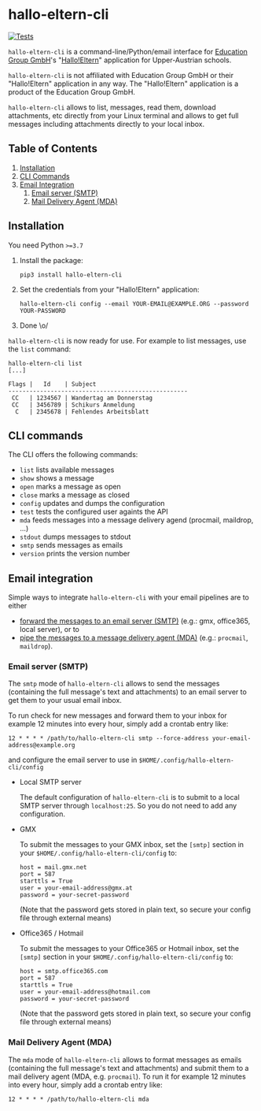 # hallo-eltern-cli

[![Tests](https://github.com/somechris/hallo-eltern-cli/workflows/Tests/badge.svg)](https://github.com/somechris/hallo-eltern-cli/actions?query=workflow%3ATests)

`hallo-eltern-cli` is a command-line/Python/email interface for
[Education Group GmbH](https://www.edugroup.at/)'s
"[Hallo!Eltern](https://hallo-eltern.klassenpinnwand.at/)" application
for Upper-Austrian schools.

`hallo-eltern-cli` is not affiliated with Education Group GmbH or their
"Hallo!Eltern" application in any way. The "Hallo!Eltern" application is a
product of the Education Group GmbH.

`hallo-eltern-cli` allows to list, messages, read them, download
attachments, etc directly from your Linux terminal and allows to get
full messages including attachments directly to your local inbox.

## Table of Contents

1. [Installation](#installation)
1. [CLI Commands](#cli-commands)
1. [Email Integration](#email-integration)
    1. [Email server (SMTP)](#email-server-smtp)
    1. [Mail Delivery Agent (MDA)](#mail-delivery-agent-mda)

## Installation

You need Python `>=3.7`

1. Install the package:

   ```
   pip3 install hallo-eltern-cli
   ```

1. Set the credentials from your "Hallo!Eltern" application:

    ```
    hallo-eltern-cli config --email YOUR-EMAIL@EXAMPLE.ORG --password YOUR-PASSWORD
    ```

1. Done \o/

`hallo-eltern-cli` is now ready for use. For example to list messages,
use the `list` command:

```
hallo-eltern-cli list
[...]

Flags |   Id    | Subject
---------------------------------------------------
 CC   | 1234567 | Wandertag am Donnerstag
 CC   | 3456789 | Schikurs Anmeldung
  C   | 2345678 | Fehlendes Arbeitsblatt
```

## CLI commands

The CLI offers the following commands:

* `list` lists available messages
* `show` shows a message
* `open` marks a message as open
* `close` marks a message as closed
* `config` updates and dumps the configuration
* `test` tests the configured user againts the API
* `mda` feeds messages into a message delivery agend (procmail, maildrop, ...)
* `stdout` dumps messages to stdout
* `smtp` sends messages as emails
* `version` prints the version number

## Email integration

Simple ways to integrate `hallo-eltern-cli` with your email pipelines
are to either

* [forward the messages to an email server (SMTP)](#email-server-smtp)
    (e.g.: gmx, office365, local server), or to
* [pipe the messages to a message delivery agent
    (MDA)](#mail-delivery-agent-mda) (e.g.: `procmail`, `maildrop`).

### Email server (SMTP)

The `smtp` mode of `hallo-eltern-cli` allows to send the messages
(containing the full message's text and attachments) to an email
server to get them to your usual email inbox.

To run check for new messages and forward them to your inbox for
example 12 minutes into every hour, simply add a crontab entry like:

```
12 * * * * /path/to/hallo-eltern-cli smtp --force-address your-email-address@example.org
```

and configure the email server to use in `$HOME/.config/hallo-eltern-cli/config`

* Local SMTP server

    The default configuration of `hallo-eltern-cli` is to submit to a
    local SMTP server through `localhost:25`. So you do not need to add
    any configuration.

* GMX

    To submit the messages to your GMX inbox, set the `[smtp]` section
    in your `$HOME/.config/hallo-eltern-cli/config` to:

    ```
    host = mail.gmx.net
    port = 587
    starttls = True
    user = your-email-address@gmx.at
    password = your-secret-password
    ```

    (Note that the password gets stored in plain text, so secure your
    config file through external means)

* Office365 / Hotmail

    To submit the messages to your Office365 or Hotmail inbox, set the
    `[smtp]` section in your `$HOME/.config/hallo-eltern-cli/config`
    to:

    ```
    host = smtp.office365.com
    port = 587
    starttls = True
    user = your-email-address@hotmail.com
    password = your-secret-password
    ```

    (Note that the password gets stored in plain text, so secure your
    config file through external means)


### Mail Delivery Agent (MDA)

The `mda` mode of `hallo-eltern-cli` allows to format messages as
emails (containing the full message's text and attachments) and submit
them to a mail delivery agent (MDA, e.g. `procmail`). To run it for
example 12 minutes into every hour, simply add a crontab entry like:

```
12 * * * * /path/to/hallo-eltern-cli mda
```
